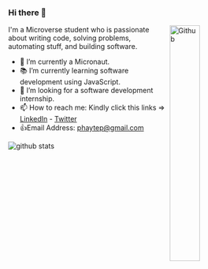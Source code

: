 ### Hi there 👋

<img width="35%" align="right" alt="Github" src="https://user-images.githubusercontent.com/48678280/88862734-4903af80-d201-11ea-968b-9c939d88a37c.gif" />

I'm a Microverse student who is passionate about writing code, solving problems, automating stuff, and building software.

- 🔭 I’m currently a Micronaut.
- 📚 I’m currently learning software development using JavaScript.
- 👯 I’m looking for a software development internship. 
- 📫 How to reach me: Kindly click this links => [LinkedIn](https://www.linkedin.com/in/chidinma-faith-544777200/) - [Twitter](https://twitter.com/p_phayte)
- :+1:Email Address: phaytep@gmail.com

![github stats](https://github-readme-stats.vercel.app/api?username=Dinma-Faith&show_icons=true)
